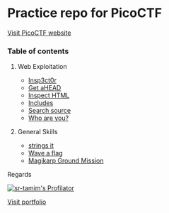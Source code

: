 # Practice repo for PicoCTF
[Visit PicoCTF website](https://picoctf.org)

### Table of contents
1. Web Exploitation
   - [Insp3ct0r](Insp3ct0r.md)
   - [Get aHEAD](Get_aHEAD.md)
   - [Inspect HTML](Inspect_HTML.md)
   - [Includes](Includes.md)
   - [Search source](Search_source.md)
   - [Who are you?](Who_are_you.md)

2. General Skills
   - [strings it](strings_it.md)
   - [Wave a flag](Wave_a_flag.md)
   - [Magikarp Ground Mission](Magikarp_Ground_Mission.md)


Regards

[![sr-tamim's Profilator](https://profilator.deno.dev/sr-tamim?v=1.0.0.alpha.4)](https://github.com/sr-tamim)

[Visit portfolio](https://sr-tamim.vercel.app)
